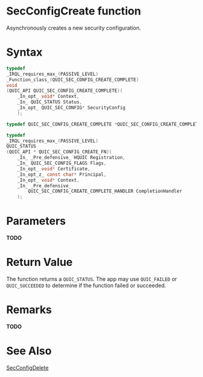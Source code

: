SecConfigCreate function
======

Asynchronously creates a new security configuration.

# Syntax

```C
typedef
_IRQL_requires_max_(PASSIVE_LEVEL)
_Function_class_(QUIC_SEC_CONFIG_CREATE_COMPLETE)
void
(QUIC_API QUIC_SEC_CONFIG_CREATE_COMPLETE)(
    _In_opt_ void* Context,
    _In_ QUIC_STATUS Status,
    _In_opt_ QUIC_SEC_CONFIG* SecurityConfig
    );

typedef QUIC_SEC_CONFIG_CREATE_COMPLETE *QUIC_SEC_CONFIG_CREATE_COMPLETE_HANDLER;

typedef
_IRQL_requires_max_(PASSIVE_LEVEL)
QUIC_STATUS
(QUIC_API * QUIC_SEC_CONFIG_CREATE_FN)(
    _In_ _Pre_defensive_ HQUIC Registration,
    _In_ QUIC_SEC_CONFIG_FLAGS Flags,
    _In_opt_ void* Certificate,
    _In_opt_z_ const char* Principal,
    _In_opt_ void* Context,
    _In_ _Pre_defensive_
        QUIC_SEC_CONFIG_CREATE_COMPLETE_HANDLER CompletionHandler
    );
```

# Parameters

**TODO**

# Return Value

The function returns a `QUIC_STATUS`. The app may use `QUIC_FAILED` or `QUIC_SUCCEEDED` to determine if the function failed or succeeded.

# Remarks

**TODO**

# See Also

[SecConfigDelete](SecConfigDelete.md)<br>
